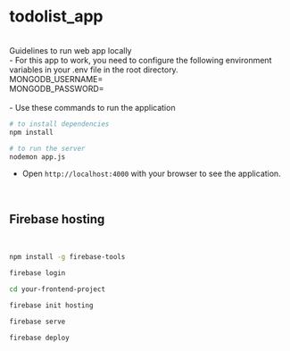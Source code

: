 # todolist_app
<br>
Guidelines to run web app locally
<br>
- For this app to work, you need to configure the following environment variables in your .env file in the root directory.<br>
MONGODB_USERNAME=<value> 
<br>
MONGODB_PASSWORD=<value>
<br><br>
- Use these commands to run the application

```bash
# to install dependencies 
npm install

# to run the server
nodemon app.js

```

- Open `http://localhost:4000` with your browser to see the application.

<br>
<h2>Firebase hosting</h2><br>

```bash
npm install -g firebase-tools

firebase login

cd your-frontend-project

firebase init hosting

firebase serve

firebase deploy

```

